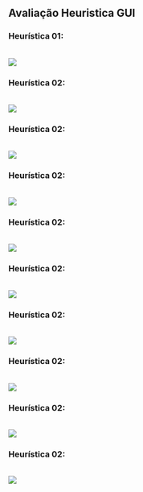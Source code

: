 <h2> Avaliação Heuristica GUI </h2>

<h3> Heurística 01: </h3><br>
<img src = "Imagens/heuristica01.png"><br>

<h3> Heurística 02: </h3><br>
<img src = "Imagens/heuristica02.png"><br>

<h3> Heurística 02: </h3><br>
<img src = "Imagens/heuristica03MinisterioAgricultura.png"><br>

<h3> Heurística 02: </h3><br>
<img src = "Imagens/heuristica04.png"><br>

<h3> Heurística 02: </h3><br>
<img src = "Imagens/heuristica05.png"><br>

<h3> Heurística 02: </h3><br>
<img src = "Imagens/heuristica06.png"><br>

<h3> Heurística 02: </h3><br>
<img src = "Imagens/heuristica07.png"><br>

<h3> Heurística 02: </h3><br>
<img src = "Imagens/heuristica08.png"><br>

<h3> Heurística 02: </h3><br>
<img src = "Imagens/heuristica09.png"><br>

<h3> Heurística 02: </h3><br>
<img src = "Imagens/heuristica10.png"><br>

